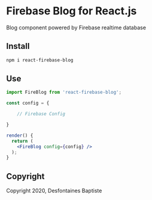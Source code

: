 # Firebase Blog for React.js

Blog component powered by Firebase realtime database

## Install

```sh
npm i react-firebase-blog
```


## Use


```jsx
import FireBlog from 'react-firebase-blog';

const config = {

	// Firebase Config

}

render() {
  return (
    <FireBlog config={config} />   
  );
}
```

## Copyright

Copyright 2020, Desfontaines Baptiste


